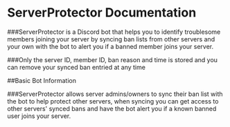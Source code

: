 # ServerProtector Documentation

###ServerProtector is a Discord bot that helps you to identify troublesome members joining your server by syncing ban lists from other servers and your own with the bot to alert you if a banned member joins your server.

###Only the server ID, member ID, ban reason and time is stored and you can remove your synced ban entried at any time 

##Basic Bot Information

###ServerProtector allows server admins/owners to sync their ban list with the bot to help protect other servers, when syncing you can get access to other servers' synced bans and have the bot alert you if a known banned user joins your server.   
